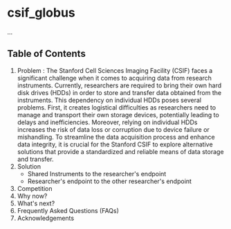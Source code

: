 # csif_globus
...

## Table of Contents 
1. Problem
   : The Stanford Cell Sciences Imaging Facility (CSIF) faces a significant challenge when it comes to acquiring data from research instruments. Currently, researchers are required to bring their own hard disk drives (HDDs) in order to store and transfer data obtained from the instruments. This dependency on individual HDDs poses several problems. First, it creates logistical difficulties as researchers need to manage and transport their own storage devices, potentially leading to delays and inefficiencies. Moreover, relying on individual HDDs increases the risk of data loss or corruption due to device failure or mishandling. To streamline the data acquisition process and enhance data integrity, it is crucial for the Stanford CSIF to explore alternative solutions that provide a standardized and reliable means of data storage and transfer.
3. Solution
   * Shared Instruments to the researcher's endpoint 
   * Researcher's endpoint to the other researcher's endpoint 
4. Competition
5. Why now?
6. What's next?
7. Frequently Asked Questions (FAQs)
8. Acknowledgements
